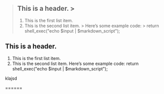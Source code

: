> ## This is a header. >
> 1. This is the first list item.
> 2. This is the second list item. >
> Here’s some example code: >
> return shell_exec("echo $input | $markdown_script");


## This is a header. 
1. This is the first list item.
2. This is the second list item. 
Here’s some example code: 
return shell_exec("echo $input | $markdown_script");

klajsd

======
